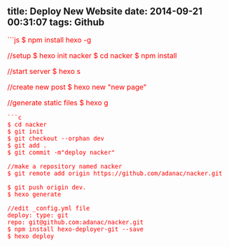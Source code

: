 title: Deploy New Website
date: 2014-09-21 00:31:07
tags: Github
---
<font size ='3' color="red">
```js
$ npm install hexo -g

//setup
$ hexo init nacker
$ cd nacker
$ npm install

//start server
$ hexo s

//create new post
$ hexo new "new page"

//generate static files
$ hexo g

```
```c
$ cd nacker
$ git init
$ git checkout --orphan dev
$ git add .
$ git commit -m"deploy nacker"

//make a repository named nacker
$ git remote add origin https://github.com/adanac/nacker.git

$ git push origin dev.
$ hexo generate

//edit _config.yml file
deploy: type: git
repo: git@github.com:adanac/nacker.git
$ npm install hexo-deployer-git --save
$ hexo deploy
```
